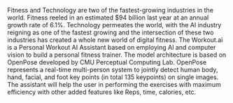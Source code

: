 Fitness and Technology are two of the fastest-growing industries in the world. Fitness reeled in an estimated $94 billion last year at an annual growth rate of 6.1%.
Technology permeates the world, with the AI industry reigning as one of the fastest growing and the intersection of these two industries has created a whole new world of digital fitness.
The Workout.ai is a Personal Workout AI Assistant based on employing AI and computer vision to build a personal fitness trainer. 
The model architecture is based on OpenPose developed by CMU Perceptual Computing Lab. OpenPose represents a real-time multi-person system to jointly detect human body, hand, facial, and foot key points (in total 135 keypoints) on single images.
The assistant will help the user in performing the exercises with maximum efficiency with other added features like Reps, time, calories, etc.
